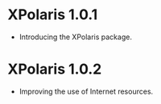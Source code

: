 # XPolaris 1.0.1

* Introducing the XPolaris package.

# XPolaris 1.0.2

* Improving the use of Internet resources.
